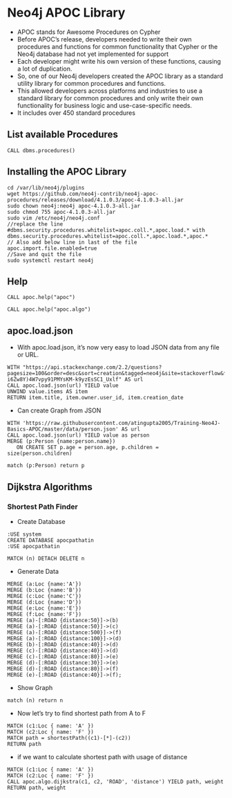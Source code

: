 # Neo4j APOC Library
 - APOC stands for Awesome Procedures on Cypher
 - Before APOC’s release, developers needed to write their own procedures and functions for common functionality that Cypher or the Neo4j database had not yet implemented for support
 - Each developer might write his own version of these functions, causing a lot of duplication.
 - So, one of our Neo4j developers created the APOC library as a standard utility library for common procedures and functions.
 - This allowed developers across platforms and industries to use a standard library for common procedures and only write their own functionality for business logic and use-case-specific needs.
 - It includes over 450 standard procedures

## List available Procedures
```
CALL dbms.procedures()
```

## Installing the APOC Library
```
cd /var/lib/neo4j/plugins
wget https://github.com/neo4j-contrib/neo4j-apoc-procedures/releases/download/4.1.0.3/apoc-4.1.0.3-all.jar
sudo chown neo4j:neo4j apoc-4.1.0.3-all.jar
sudo chmod 755 apoc-4.1.0.3-all.jar
sudo vim /etc/neo4j/neo4j.conf
//replace the line #dbms.security.procedures.whitelist=apoc.coll.*,apoc.load.* with dbms.security.procedures.whitelist=apoc.coll.*,apoc.load.*,apoc.*
// Also add below line in last of the file
apoc.import.file.enabled=true
//Save and quit the file
sudo systemctl restart neo4j
```

## Help
```
CALL apoc.help("apoc")
```
```
CALL apoc.help("apoc.algo")
```

## apoc.load.json
- With apoc.load.json, it’s now very easy to load JSON data from any file or URL.
```
WITH "https://api.stackexchange.com/2.2/questions?pagesize=100&order=desc&sort=creation&tagged=neo4j&site=stackoverflow&filter=!5-i6Zw8Y)4W7vpy91PMYsKM-k9yzEsSC1_Uxlf" AS url
CALL apoc.load.json(url) YIELD value
UNWIND value.items AS item
RETURN item.title, item.owner.user_id, item.creation_date
```

- Can create Graph from JSON
```
WITH 'https://raw.githubusercontent.com/atingupta2005/Training-Neo4J-Basics-APOC/master/data/person.json' AS url
CALL apoc.load.json(url) YIELD value as person
MERGE (p:Person {name:person.name})
   ON CREATE SET p.age = person.age, p.children = size(person.children)
```

```
match (p:Person) return p
```


## Dijkstra Algorithms
### Shortest Path Finder
- Create Database
```
:USE system
CREATE DATABASE apocpathatin
:USE apocpathatin
```

```
MATCH (n) DETACH DELETE n
```

- Generate Data
```
MERGE (a:Loc {name:'A'})
MERGE (b:Loc {name:'B'})
MERGE (c:Loc {name:'C'})
MERGE (d:Loc {name:'D'})
MERGE (e:Loc {name:'E'})
MERGE (f:Loc {name:'F'})
MERGE (a)-[:ROAD {distance:50}]->(b)
MERGE (a)-[:ROAD {distance:50}]->(c)
MERGE (a)-[:ROAD {distance:500}]->(f)
MERGE (a)-[:ROAD {distance:100}]->(d)
MERGE (b)-[:ROAD {distance:40}]->(d)
MERGE (c)-[:ROAD {distance:40}]->(d)
MERGE (c)-[:ROAD {distance:80}]->(e)
MERGE (d)-[:ROAD {distance:30}]->(e)
MERGE (d)-[:ROAD {distance:80}]->(f)
MERGE (e)-[:ROAD {distance:40}]->(f);
```

- Show Graph
```
match (n) return n
```

- Now let’s try to find shortest path from A to F
```
MATCH (c1:Loc { name: 'A' })
MATCH (c2:Loc { name: 'F' })
MATCH path = shortestPath((c1)-[*]-(c2))
RETURN path
```

- if we want to calculate shortest path with usage of distance
```
MATCH (c1:Loc { name: 'A' })
MATCH (c2:Loc { name: 'F' })
CALL apoc.algo.dijkstra(c1, c2, 'ROAD', 'distance') YIELD path, weight
RETURN path, weight
```
